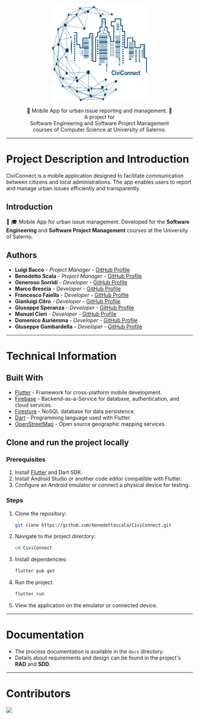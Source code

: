 <p align="center">
  <img src=".github/logo_CiviConnect.png" width="256" height="256">
</p>

<p align="center">
  📱 Mobile App for urban issue reporting and management. 📱  
  <br>
  A project for  
  <br>
  Software Engineering and Software Project Management  
  <br>
  courses of Computer Science at University of Salerno.
</p>

---

# Project Description and Introduction

CiviConnect is a mobile application designed to facilitate communication between citizens and local administrations. The app enables users to report and manage urban issues efficiently and transparently.

## Introduction

📱 🎓 Mobile App for urban issue management. Developed for the **Software Engineering** and **Software Project Management** courses at the University of Salerno.

## Authors

* **Luigi Bacco**         - *Project Manager*   - [GitHub Profile](https://github.com/Luigi11162)
* **Benedetto Scala**     - *Project Manager*   - [GitHub Profile](https://github.com/benedettoscala)
* **Generoso Sorridi**    - *Developer*         - [GitHub Profile](https://github.com/DarkSassio)
* **Marco Brescia**       - *Developer*         - [GitHub Profile](https://github.com/Marco-Brescia)
* **Francesco Faiella**   - *Developer*         - [GitHub Profile](https://github.com/FaiellaFrancesco)
* **Gianluigi Citro**     - *Developer*         - [GitHub Profile](https://github.com/Borax-Gargamella)
* **Giuseppe Speranza**   - *Developer*         - [GitHub Profile](https://github.com/Peppe289)
* **Manuel Cieri**        - *Developer*         - [GitHub Profile](https://github.com/Type-Here)
* **Domenico Auriemma**   - *Developer*         - [GitHub Profile](https://github.com/domyz21)
* **Giuseppe Gambardella** - *Developer*        - [GitHub Profile](https://github.com/GiuseppeGambardella)

---

# Technical Information

## Built With

* [Flutter](https://flutter.dev/) - Framework for cross-platform mobile development.
* [Firebase](https://firebase.google.com/) - Backend-as-a-Service for database, authentication, and cloud services.
* [Firestore](https://firebase.google.com/products/firestore) - NoSQL database for data persistence.
* [Dart](https://dart.dev/) - Programming language used with Flutter.
* [OpenStreetMap](https://www.openstreetmap.org/) - Open source geographic mapping services.

## Clone and run the project locally

### Prerequisites

1. Install [Flutter](https://flutter.dev/docs/get-started/install) and Dart SDK.
2. Install Android Studio or another code editor compatible with Flutter.
3. Configure an Android emulator or connect a physical device for testing.

### Steps

1. Clone the repository:
   ```bash
   git clone https://github.com/benedettoscala/CiviConnect.git
   ```
2. Navigate to the project directory:
   ```bash
   cd CiviConnect
   ```
3. Install dependencies:
   ```bash
   flutter pub get
   ```
4. Run the project:
   ```bash
   flutter run
   ```
5. View the application on the emulator or connected device.

---

# Documentation

* The process documentation is available in the `docs` directory.
* Details about requirements and design can be found in the project's **RAD** and **SDD**.

---

# Contributors

<a href="https://github.com/benedettoscala/CiviConnect/graphs/contributors">
  <img src="https://contrib.rocks/image?repo=benedettoscala/CiviConnect" />
</a>
